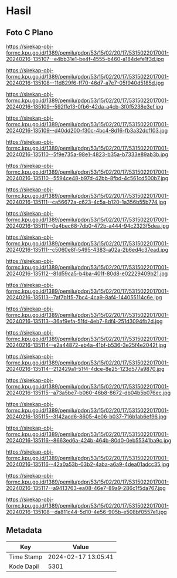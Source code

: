 # Hasil

## Foto C Plano

https://sirekap-obj-formc.kpu.go.id/1389/pemilu/pdpr/53/15/02/20/17/5315022017001-20240216-135107--e4bb31e1-be4f-4555-b460-a184defe1f3d.jpg

https://sirekap-obj-formc.kpu.go.id/1389/pemilu/pdpr/53/15/02/20/17/5315022017001-20240216-135108--11d829f6-ff70-46d7-a7e7-05f940d5185d.jpg

https://sirekap-obj-formc.kpu.go.id/1389/pemilu/pdpr/53/15/02/20/17/5315022017001-20240216-135109--592ffe13-0fb6-42da-a4cb-3f0f5238e3ef.jpg

https://sirekap-obj-formc.kpu.go.id/1389/pemilu/pdpr/53/15/02/20/17/5315022017001-20240216-135109--d40dd200-f30c-4bc4-8d16-fb3a32dcf103.jpg

https://sirekap-obj-formc.kpu.go.id/1389/pemilu/pdpr/53/15/02/20/17/5315022017001-20240216-135110--5f9e735a-98e1-4823-b35a-b7333e89ab3b.jpg

https://sirekap-obj-formc.kpu.go.id/1389/pemilu/pdpr/53/15/02/20/17/5315022017001-20240216-135110--5594ce48-b97d-42bb-8fbd-4c561cd500b7.jpg

https://sirekap-obj-formc.kpu.go.id/1389/pemilu/pdpr/53/15/02/20/17/5315022017001-20240216-135111--ca56672a-c623-4c5a-b120-1a356b55b774.jpg

https://sirekap-obj-formc.kpu.go.id/1389/pemilu/pdpr/53/15/02/20/17/5315022017001-20240216-135111--0e4bec68-7db0-472b-a444-94c2323f5dea.jpg

https://sirekap-obj-formc.kpu.go.id/1389/pemilu/pdpr/53/15/02/20/17/5315022017001-20240216-135111--c5060e8f-5495-4383-a02a-2b6ed4c37ead.jpg

https://sirekap-obj-formc.kpu.go.id/1389/pemilu/pdpr/53/15/02/20/17/5315022017001-20240216-135112--81d59ca5-b4ba-401f-80d8-e02229409b21.jpg

https://sirekap-obj-formc.kpu.go.id/1389/pemilu/pdpr/53/15/02/20/17/5315022017001-20240216-135113--7af7b1f5-7bc4-4ca9-8af4-144055114c6e.jpg

https://sirekap-obj-formc.kpu.go.id/1389/pemilu/pdpr/53/15/02/20/17/5315022017001-20240216-135113--36af9efa-51fd-4eb7-8df4-251d3094fb2d.jpg

https://sirekap-obj-formc.kpu.go.id/1389/pemilu/pdpr/53/15/02/20/17/5315022017001-20240216-135114--e2a44872-eb4a-41bf-b536-3e25f4e2042f.jpg

https://sirekap-obj-formc.kpu.go.id/1389/pemilu/pdpr/53/15/02/20/17/5315022017001-20240216-135114--212429a1-51f4-4dce-8e25-123d577a9870.jpg

https://sirekap-obj-formc.kpu.go.id/1389/pemilu/pdpr/53/15/02/20/17/5315022017001-20240216-135115--a73a5be7-b060-46b8-8672-db04b5b076ec.jpg

https://sirekap-obj-formc.kpu.go.id/1389/pemilu/pdpr/53/15/02/20/17/5315022017001-20240216-135115--3142acd6-8605-4e06-b037-716b1ab6ef96.jpg

https://sirekap-obj-formc.kpu.go.id/1389/pemilu/pdpr/53/15/02/20/17/5315022017001-20240216-135116--8663ed6a-424b-464b-80d0-0eb55341ba9c.jpg

https://sirekap-obj-formc.kpu.go.id/1389/pemilu/pdpr/53/15/02/20/17/5315022017001-20240216-135116--42a0a53b-03b2-4aba-a6a9-4dea01adcc35.jpg

https://sirekap-obj-formc.kpu.go.id/1389/pemilu/pdpr/53/15/02/20/17/5315022017001-20240216-135117--a9413763-ea08-46e7-89a9-286c1f5da767.jpg

https://sirekap-obj-formc.kpu.go.id/1389/pemilu/pdpr/53/15/02/20/17/5315022017001-20240216-135108--da811c44-5d10-4e56-905b-e508bf0557e1.jpg


## Metadata

| Key        | Value               |
| ---------- | ------------------- |
| Time Stamp | 2024-02-17 13:05:41 |
| Kode Dapil | 5301                |



